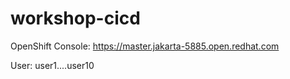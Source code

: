 # workshop-cicd

OpenShift Console:
https://master.jakarta-5885.open.redhat.com

User: 
user1....user10
